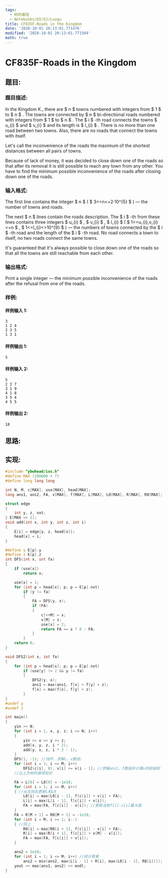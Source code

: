 ```yaml
---
tags:
  - 树的直径
  - Notebooks/OI/OJ/Luogu
title: CF835F-Roads in the Kingdom
date: '2020-10-01 20:13:01.771476'
modified: '2020-10-01 20:13:01.771504'
math: true
---
```


# CF835F-Roads in the Kingdom

## 题目:

### 题目描述:

In the Kingdom K., there are $ n $ towns numbered with integers from $ 1 $ to $ n $ . The towns are connected by $ n $ bi-directional roads numbered with integers from $ 1 $ to $ n $ . The $ i $ -th road connects the towns $ u_{i} $ and $ v_{i} $ and its length is $ l_{i} $ . There is no more than one road between two towns. Also, there are no roads that connect the towns with itself.

Let's call the inconvenience of the roads the maximum of the shortest distances between all pairs of towns.

Because of lack of money, it was decided to close down one of the roads so that after its removal it is still possible to reach any town from any other. You have to find the minimum possible inconvenience of the roads after closing down one of the roads.

### 输入格式:

The first line contains the integer $ n $ ( $ 3<=n<=2·10^{5} $ ) — the number of towns and roads.

The next $ n $ lines contain the roads description. The $ i $ -th from these lines contains three integers $ u_{i} $ , $ v_{i} $ , $ l_{i} $ ( $ 1<=u_{i},v_{i}<=n $ , $ 1<=l_{i}<=10^{9} $ ) — the numbers of towns connected by the $ i $ -th road and the length of the $ i $ -th road. No road connects a town to itself, no two roads connect the same towns.

It's guaranteed that it's always possible to close down one of the roads so that all the towns are still reachable from each other.

### 输出格式:

Print a single integer — the minimum possible inconvenience of the roads after the refusal from one of the roads.

### 样例:

#### 样例输入 1:

```
3
1 2 4
2 3 5
1 3 1

```

#### 样例输出 1:

```
5

```

#### 样例输入 2:

```
5
2 3 7
3 1 9
4 1 8
3 5 4
4 5 5

```

#### 样例输出 2:

```
18

```

## 思路:

## 实现:

```cpp
#include "ybwhead/ios.h"
#define MAX (200000 + 7)
#define long long long

int N, M, c[MAX], use[MAX], head[MAX];
long ans1, ans2, FA, v[MAX], f[MAX], L[MAX], L0[MAX], R[MAX], R0[MAX];

struct edge
{
    int y, z, nxt;
} E[MAX << 1];
void add(int x, int y, int z, int i)
{
    E[i] = edge{y, z, head[x]};
    head[x] = i;
}

#define y E[p].y
#define z E[p].z
int DFS(int x, int fa)
{
    if (use[x])
        return x;

    use[x] = 1;
    for (int p = head[x]; p; p = E[p].nxt)
        if (y != fa)
        {
            FA = DFS(y, x);
            if (FA)
            {
                c[++M] = x;
                v[M] = z;
                use[x] = 2;
                return FA == x ? 0 : FA;
            }
        }
    return 0;
}

void DFS2(int x, int fa)
{
    for (int p = head[x]; p; p = E[p].nxt)
        if (use[y] != 2 && y != fa)
        {
            DFS2(y, x);
            ans1 = max(ans1, f[x] + f[y] + z);
            f[x] = max(f[x], f[y] + z);
        }
}
#undef y
#undef z

int main()
{
    yin >> N;
    for (int i = 1, x, y, z; i <= N; i++)
    {
        yin >> x >> y >> z;
        add(x, y, z, i * 2);
        add(y, x, z, i * 2 - 1);
    }
    DFS(1, -1); //找环，求解c，v数组。
    for (int i = 1; i <= M; i++)
        DFS2(c[i], 0), v[i] += v[i - 1]; //求解ans1，f数组并计算v的前缀和
    //以上为树的直径知识

    FA = L[0] = L0[0] = -1e18;
    for (int i = 1; i <= M; i++)
    { //从左向右更新L和L0
        L0[i] = max(L0[i - 1], f[c[i]] + v[i] + FA);
        L[i] = max(L[i - 1], f[c[i]] + v[i]);
        FA = max(FA, f[c[i]] - v[i]); //更新当前f[i]-c[i]最大值
    }
    FA = R[M + 1] = R0[M + 1] = -1e18;
    for (int i = M; i >= 1; i--)
    { //同上
        R0[i] = max(R0[i + 1], f[c[i]] - v[i] + FA);
        R[i] = max(R[i + 1], f[c[i]] + v[M] - v[i]);
        FA = max(FA, f[c[i]] + v[i]);
    }

    ans2 = 1e18;
    for (int i = 1; i <= M; i++) //统计答案
        ans2 = min(ans2, max(L[i - 1] + R[i], max(L0[i - 1], R0[i])));
    yout << max(ans1, ans2) << endl;
}

```
